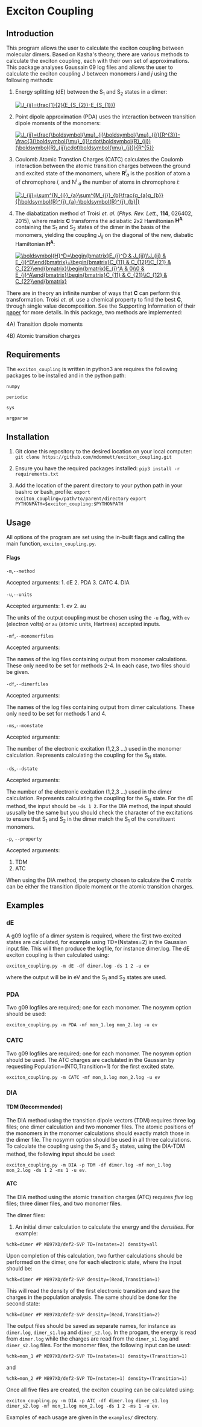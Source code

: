 # Exciton Coupling 

## Introduction

This program allows the user to calculate the exciton coupling between molecular dimers. Based on Kasha's theory,
there are various methods to calculate the exciton coupling, each with their own set of approximations. This package analyses
Gaussain 09 log files and allows the user to calculate the exciton coupling *J* between monomers *i* and *j*
using the following methods:

1. Energy splitting (dE) between the S<sub>1</sub> and S<sub>2</sub> states in a dimer:

    <a href="https://www.codecogs.com/eqnedit.php?latex=J_{ij}=\frac{1}{2}(E_{S_{2}}-E_{S_{1}})" target="_blank"><img src="https://latex.codecogs.com/gif.latex?J_{ij}=\frac{1}{2}(E_{S_{2}}-E_{S_{1}})" title="J_{ij}=\frac{1}{2}(E_{S_{2}}-E_{S_{1}})" /></a>

2. Point dipole approximation (PDA) uses the interaction between transition dipole moments of the monomers:

    <a href="https://www.codecogs.com/eqnedit.php?latex=J_{ij}=\frac{\boldsymbol{\mu}_{i}\boldsymbol{\mu}_{j}}{R^{3}}-\frac{3(\boldsymbol{\mu}_{i}\cdot\boldsymbol{R}_{ij})(\boldsymbol{R}_{ij}\cdot\boldsymbol{\mu}_{j})}{R^{5}}" target="_blank"><img src="https://latex.codecogs.com/gif.latex?J_{ij}=\frac{\boldsymbol{\mu}_{i}\boldsymbol{\mu}_{j}}{R^{3}}-\frac{3(\boldsymbol{\mu}_{i}\cdot\boldsymbol{R}_{ij})(\boldsymbol{R}_{ij}\cdot\boldsymbol{\mu}_{j})}{R^{5}}" title="J_{ij}=\frac{\boldsymbol{\mu}_{i}\boldsymbol{\mu}_{j}}{R^{3}}-\frac{3(\boldsymbol{\mu}_{i}\cdot\boldsymbol{R}_{ij})(\boldsymbol{R}_{ij}\cdot\boldsymbol{\mu}_{j})}{R^{5}}" /></a>


3. Coulomb Atomic Transtion Charges (CATC) calculates the Coulomb interaction between the atomic transition charges between the 
ground and excited state of the monomers, where **R**<sup>*i*</sup><sub>*a*</sub> is the position of atom a of chromophore *i*, and N<sup>*i*</sup> <sub>*a*</sub> the number of atoms in chromophore *i*:

   <a href="https://www.codecogs.com/eqnedit.php?latex=J_{ij}=\sum^{N_{i}}_{a}\sum^{M_{j}}_{b}\frac{q_{a}q_{b}}{|\boldsymbol{R}^{i}_{a}-\boldsymbol{R}^{j}_{b}|}" target="_blank"><img src="https://latex.codecogs.com/gif.latex?J_{ij}=\sum^{N_{i}}_{a}\sum^{M_{j}}_{b}\frac{q_{a}q_{b}}{|\boldsymbol{R}^{i}_{a}-\boldsymbol{R}^{j}_{b}|}" title="J_{ij}=\sum^{N_{i}}_{a}\sum^{M_{j}}_{b}\frac{q_{a}q_{b}}{|\boldsymbol{R}^{i}_{a}-\boldsymbol{R}^{j}_{b}|}" /></a>
 
4. The diabatization method of Troisi *et. al.* (*Phys. Rev. Lett.,* **114**, 026402, 2015), where matrix **C** transforms the adiabatic 2x2 Hamiltonian **H<sup>A</sup>**
containing the S<sub>1</sub> and S<sub>2</sub> states of the dimer in the basis of the monomers, yielding the coupling *J<sub>ij</sub>*
on the diagonal of the new, diabatic Hamiltonian **H<sup>A</sup>**:

   <a href="https://www.codecogs.com/eqnedit.php?latex=\boldsymbol{H}^D=\begin{bmatrix}E_{i}^D&space;&&space;J_{ij}\\J_{ij}&space;&&space;E_{j}^D\end{bmatrix}=\begin{bmatrix}C_{11}&space;&&space;C_{12}\\C_{21}&space;&&space;C_{22}\end{bmatrix}\begin{bmatrix}E_{i}^A&space;&&space;0\\0&space;&&space;E_{j}^A\end{bmatrix}\begin{bmatrix}C_{11}&space;&&space;C_{21}\\C_{12}&space;&&space;C_{22}\end{bmatrix}" target="_blank"><img src="https://latex.codecogs.com/gif.latex?\boldsymbol{H}^D=\begin{bmatrix}E_{i}^D&space;&&space;J_{ij}\\J_{ij}&space;&&space;E_{j}^D\end{bmatrix}=\begin{bmatrix}C_{11}&space;&&space;C_{12}\\C_{21}&space;&&space;C_{22}\end{bmatrix}\begin{bmatrix}E_{i}^A&space;&&space;0\\0&space;&&space;E_{j}^A\end{bmatrix}\begin{bmatrix}C_{11}&space;&&space;C_{21}\\C_{12}&space;&&space;C_{22}\end{bmatrix}" title="\boldsymbol{H}^D=\begin{bmatrix}E_{i}^D & J_{ij}\\J_{ij} & E_{j}^D\end{bmatrix}=\begin{bmatrix}C_{11} & C_{12}\\C_{21} & C_{22}\end{bmatrix}\begin{bmatrix}E_{i}^A & 0\\0 & E_{j}^A\end{bmatrix}\begin{bmatrix}C_{11} & C_{21}\\C_{12} & C_{22}\end{bmatrix}" /></a>

There are in theory an infinite number of ways that **C** can perform this transformation. Troisi *et. al.* use a chemical property 
to find the best **C**, through single value decomposition. See the Supporting Information of their [paper](https://journals.aps.org/prl/abstract/10.1103/PhysRevLett.114.026402) for more details. In this package,
two methods are implemented:

   4A) Transition dipole moments
   
   4B) Atomic transition charges
    
## Requirements

The `exciton_coupling` is written in python3 are requires the following packages to be installed and in the python path:

`numpy`

`periodic`

`sys`

`argparse`

## Installation

1. Git clone this repository to the desired location on your local computer:
`git clone https://github.com/mdommett/exciton_coupling.git`

2. Ensure you have the required packages installed:
`pip3 install -r requirements.txt`

3. Add the location of the parent directory to your python path in your bashrc or bash_profile:
`export exciton_coupling=/path/to/parent/directory`
`export PYTHONPATH=$exciton_coupling:$PYTHONPATH`

## Usage

All options of the program are set using the in-built flags and calling the main function, `exciton_coupling.py`. 

#### Flags

`-m`,`--method`

Accepted arguments:
    1. dE
    2. PDA
    3. CATC
    4. DIA


`-u`,`--units`

Accepted arguments:
    1. ev
    2. au

The units of the output coupling must be chosen using the `-u` flag, with `ev` (electron volts) or `au` (atomic units, Hartrees) accepted inputs. 

`-mf`,`--monomerfiles`

Accepted arguments:

The names of the log files containing output from monomer calculations. These only need to be set for methods 2-4. In each case, two files should be given. 

`-df`,`--dimerfiles`


Accepted arguments:

The names of the log files containing output from dimer calculations. These only need to be set for methods 1 and 4. 


`-ms`,`--monstate`

Accepted arguments:

The number of the electronic excitation (1,2,3 ...) used in the monomer calculation. Represents calculating the coupling for the S<sub>N</sub> state.


`-ds`,`--dstate`

Accepted arguments:

The number of the electronic excitation (1,2,3 ...) used in the dimer calculation. Represents calculating the coupling for the S<sub>N</sub> state. For the dE method, the input should be `-ds 1 2`. For the DIA method, the input should ususally be the same but you should check the character of the excitations to ensure that S<sub>1</sub> and S<sub>2</sub> in the dimer match the S<sub>1</sub> of the constituent monomers.

`-p`, `--property `

Accepted arguments:
1. TDM
2. ATC

When using the DIA method, the property chosen to calculate the **C** matrix can be either the transition dipole moment or the atomic transition charges.

## Examples
    
### dE

A g09 logfile of a dimer system is required, where the first two excited states are calculated, for example using TD=(Nstates=2) in the Gaussian input file. This will then produce the logfile, for instance dimer.log. The dE exciton coupling is then calculated using:

`exciton_coupling.py -m dE -df dimer.log -ds 1 2 -u ev `

where the output will be in eV and the  S<sub>1</sub> and  S<sub>2</sub> states are used. 

### PDA

Two g09 logfiles are required; one for each monomer. The nosymm option should be used:

`exciton_coupling.py -m PDA -mf mon_1.log mon_2.log -u ev `

### CATC

Two g09 logfiles are required; one for each monomer. The nosymm option should be used. The ATC charges are caclulated in the Gaussian by requesting Population=(NTO,Transition=1) for the first excited state. 

`exciton_coupling.py -m CATC -mf mon_1.log mon_2.log -u ev `

### DIA

#### TDM (Recommended)

The DIA method using the transition dipole vectors (TDM) requires three log files; one dimer calculation and two monomer files. The atomic positions of the monomers in the monomer calculations should exactly match those in the dimer file. The nosymm option should be used in all three calculations. To calculate the coupling using the S<sub>1</sub> and S<sub>2</sub> states, using the DIA-TDM method, the following input should be used:

`exciton_coupling.py -m DIA -p TDM -df dimer.log -mf mon_1.log mon_2.log -ds 1 2 -ms 1 -u ev.`

#### ATC 

The DIA method using the atomic transition charges (ATC) requires *five* log files; three dimer files, and two monomer files. 

The dimer files:
1. An initial dimer calculation to calculate the energy and the *densities*. For example:

`%chk=dimer
  #P WB97XD/def2-SVP TD=(nstates=2) density=all `
  
Upon completion of this calculation, two further calculations should be performed on the dimer, one for each electronic state, where the input should be:

`%chk=dimer
  #P WB97XD/def2-SVP density=(Read,Transition=1) `

This will read the density of the first electronic transition and save the charges in the population analysis. The same should be done for the second state:

`%chk=dimer
  #P WB97XD/def2-SVP density=(Read,Transition=2) `
  
The output files should be saved as separate names, for instance as `dimer.log`, `dimer_s1.log` and `dimer_s2.log`. In the progam, the energy is read from `dimer.log` while the charges are read from the `dimer_s1.log` and `dimer_s2.log` files. For the monomer files, the following input can be used:

`%chk=mon_1
  #P WB97XD/def2-SVP TD=(nstates=1) density=(Transition=1)`
  
  and
  
  
`%chk=mon_2
  #P WB97XD/def2-SVP TD=(nstates=1) density=(Transition=1)`
  
Once all five files are created, the exciton coupling can be calculated using:

`exciton_coupling.py -m DIA -p ATC -df dimer.log dimer_s1.log dimer_s2.log -mf mon_1.log mon_2.log -ds 1 2 -ms 1 -u ev.` 

Examples of each usage are given in the `examples/` directory.




